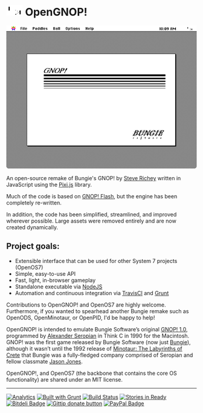 # ![GNOP! Icon](assets/icon-readme.png) OpenGNOP!

<p align="center">
<img src="assets/screenshot.png" alt="GNOP! Screenshot"/>
</p>

An open-source remake of Bungie's GNOP! by [Steve Richey](https://github.com/steverichey) written in JavaScript using the [Pixi.js](http://www.pixijs.com/) library.

Much of the code is based on [GNOP! Flash](https://github.com/steverichey/gnopflash), but the engine has been completely re-written.

In addition, the code has been simplified, streamlined, and improved wherever possible.  Large assets were removed entirely and are now created dynamically.

## Project goals:
* Extensible interface that can be used for other System 7 projects (OpenOS7)
* Simple, easy-to-use API
* Fast, light, in-browser gameplay
* Standalone executable via [NodeJS](http://nodejs.org/)
* Automation and continuous integration via [TravisCI](https://travis-ci.org/) and [Grunt](http://gruntjs.com/)

Contributions to OpenGNOP! and OpenOS7 are highly welcome. Furthermore, if you wanted to spearhead another Bungie remake such as OpenODS, OpenMinotaur, or OpenPID, I'd be happy to help!

OpenGNOP! is intended to emulate Bungie Software’s original [GNOP! 1.0](http://en.wikipedia.org/wiki/Gnop!), programmed by [Alexander Seropian](http://en.wikipedia.org/wiki/Alex_Seropian) in Think C in 1990 for the Macintosh. GNOP! was the first game released by Bungie Software (now just [Bungie](http://www.bungie.net)), although it wasn’t until the 1992 release of [Minotaur: The Labyrinths of Crete](http://en.wikipedia.org/wiki/Minotaur:_The_Labyrinths_of_Crete) that Bungie was a fully-fledged company comprised of Seropian and fellow classmate [Jason Jones](http://en.wikipedia.org/wiki/Jason_Jones_(programmer)).

OpenGNOP!, and OpenOS7 (the backbone that contains the core OS functionality) are shared under an MIT license. 

---

[![Analytics](https://ga-beacon.appspot.com/UA-47369324-5/OpenGNOP/readme)](https://github.com/igrigorik/ga-beacon "OpenGNOP! Analytics via GA-Beacon")  [![Built with Grunt](https://cdn.gruntjs.com/builtwith.png)](http://gruntjs.com/ "OpenGNOP! is built with GruntJS")  [![Build Status](https://travis-ci.org/steverichey/OpenGNOP.png)](https://travis-ci.org/steverichey/OpenGNOP "OpenGNOP! Continuous Integration")  [![Stories in Ready](https://badge.waffle.io/steverichey/opengnop.png?label=ready&title=Ready)](https://waffle.io/steverichey/opengnop "OpenGNOP! Issue Tracking via Waffle.io")  [![Bitdeli Badge](https://d2weczhvl823v0.cloudfront.net/steverichey/opengnop/trend.png)](https://bitdeli.com/free "OpenGNOP! Analytics via Bitdeli")  [![Gittip donate button](http://img.shields.io/gittip/steverichey.png)](https://www.gittip.com/steverichey/ "Support the development of OpenGNOP! via Gittip")  [![PayPal Badge](http://img.shields.io/paypal/donate.png?color=yellow)](https://www.paypal.com/cgi-bin/webscr?cmd=_donations&business=stevenpatrickrichey%40gmail.com&item_name=Open%20source%20donation%20to%20Steve%20Richey&currency_code=USD&bn=PP-DonationsBF%3abtn_donate_SM%2egif%3aNonHosted "Support the development of OpenGNOP! via Paypal")
